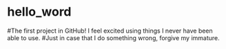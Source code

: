 # hello_word
#The first project in GitHub! I feel excited using things I never have been able to use.
#Just in case that I do something wrong, forgive my immature.
